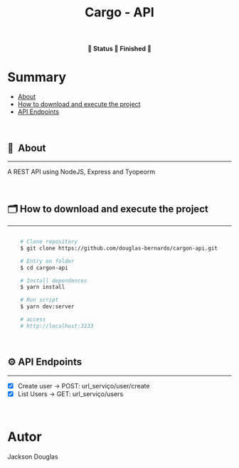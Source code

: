 <h1 style="display: flex; align-items: center; justify-content: center;">
  Cargo - API
</h1>

&nbsp;

<h4 align="center">
	🚧  Status 🚀 Finished  🚧
</h4>

# Summary

- [About](#-about)
- [How to download and execute the project](#-how-to-download-and-execute-the-project)
- [API Endpoints](#-api-endpoints)


&nbsp;


## 🔖&nbsp; About

---

A REST API using NodeJS, Express and Tyopeorm

&nbsp;

## 🗂 How to download and execute the project

---

```bash

    # Clone repository
    $ git clone https://github.com/douglas-bernardo/cargon-api.git

    # Entry on folder
    $ cd cargon-api

    # Install dependences
    $ yarn install

    # Run script
    $ yarn dev:server

    # access
    # http://localhost:3333
```

&nbsp;

## ⚙️ API Endpoints

---

- [x] Create user -> POST: url_serviço/user/create
- [x] List Users -> GET: url_serviço/users

&nbsp;

# Autor

<p>
  Jackson Douglas
</p>
